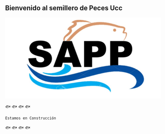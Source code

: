 ## Bienvenido al semillero de Peces Ucc
![Logo](images/logo.jpeg)

:fish: :fish: :fish: :fish:
```
Estamos en Construcción
```
:fish: :fish: :fish: :fish:



